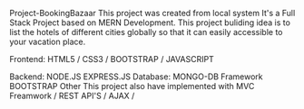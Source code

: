 Project-BookingBazaar
This project was created from local system It's a Full Stack Project based on MERN Development. This project buliding idea is to list the hotels of different cities globally so that it can easily accessible to
your vacation place.

Frontend:
HTML5 / CSS3 / BOOTSTRAP / JAVASCRIPT

Backend:
NODE.JS
EXPRESS.JS
Database:
MONGO-DB
Framework
BOOTSTRAP
Other
This project also have implemented with MVC Freamwork / REST API'S / AJAX /
